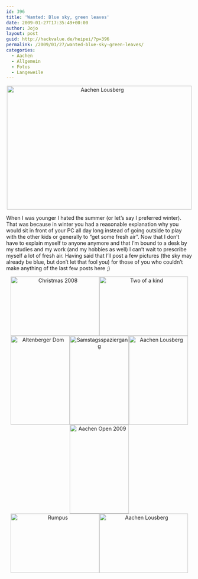 ```yaml
---
id: 396
title: 'Wanted: Blue sky, green leaves'
date: 2009-01-27T17:35:49+00:00
author: Jojo
layout: post
guid: http://hackvalue.de/heipei/?p=396
permalink: /2009/01/27/wanted-blue-sky-green-leaves/
categories:
  - Aachen
  - Allgemein
  - Fotos
  - Langeweile
---
```

<div align="center">
  <a href="https://secure.flickr.com/photos/heipei/3224594191/" title="Aachen Lousberg by heipei, on Flickr"><img src="https://farm4.static.flickr.com/3529/3224594191_d1d3d78aa4.jpg" width="500" height="334" alt="Aachen Lousberg" class="aligncenter" /></a>
</div>

When I was younger I hated the summer (or let&#8217;s say I preferred winter). That was because in winter you had a reasonable explanation why you would sit in front of your PC all day long instead of going outside to play with the other kids or generally to &#8220;get some fresh air&#8221;. Now that I don&#8217;t have to explain myself to anyone anymore and that I&#8217;m bound to a desk by my studies and my work (and my hobbies as well) I can&#8217;t wait to prescribe myself a lot of fresh air. Having said that I&#8217;ll post a few pictures (the sky may already be blue, but don&#8217;t let that fool you) for those of you who couldn&#8217;t make anything of the last few posts here ;)

<div align="center">
  <a href="https://secure.flickr.com/photos/heipei/3137294349/" title="Christmas 2008 by heipei, on Flickr"><img src="https://farm4.static.flickr.com/3264/3137294349_06f49eda40_m.jpg" width="240" height="160" alt="Christmas 2008" /></a><a href="https://secure.flickr.com/photos/heipei/2964508303/" title="Two of a kind by heipei, on Flickr"><img src="https://farm4.static.flickr.com/3197/2964508303_16bb789dd6_m.jpg" width="240" height="160" alt="Two of a kind" /></a>
</div>

<div align="center">
  <a href="https://secure.flickr.com/photos/heipei/3153271781/" title="Altenberger Dom by heipei, on Flickr"><img src="https://farm4.static.flickr.com/3230/3153271781_340884d606_m.jpg" width="160" height="240" alt="Altenberger Dom" /></a><a href="https://secure.flickr.com/photos/heipei/3203135969/" title="Samstagsspaziergang by heipei, on Flickr"><img src="https://farm4.static.flickr.com/3412/3203135969_98157889b9_m.jpg" width="160" height="240" alt="Samstagsspaziergang" /></a><a href="https://secure.flickr.com/photos/heipei/3225447922/" title="Aachen Lousberg by heipei, on Flickr"><img src="https://farm4.static.flickr.com/3415/3225447922_52e3399138_m.jpg" width="160" height="240" alt="Aachen Lousberg" /></a><a href="https://secure.flickr.com/photos/heipei/3185295612/" title="Aachen Open 2009 by heipei, on Flickr"><img src="https://farm4.static.flickr.com/3503/3185295612_1f8c665679_m.jpg" width="160" height="240" alt="Aachen Open 2009" /></a>
</div>

<div align="center">
  <a href="https://secure.flickr.com/photos/heipei/2964501725/" title="Rumpus by heipei, on Flickr"><img src="https://farm3.static.flickr.com/2263/2964501725_017f8db706_m.jpg" width="240" height="160" alt="Rumpus" /></a><a href="https://secure.flickr.com/photos/heipei/3225450914/" title="Aachen Lousberg by heipei, on Flickr"><img src="https://farm4.static.flickr.com/3342/3225450914_425c1e0539_m.jpg" width="240" height="160" alt="Aachen Lousberg" /></a>
</div>